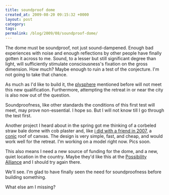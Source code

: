 ```yaml
---
title: soundproof dome
created_at: 2009-08-20 09:15:32 +0000
layout: post
category: 
tags: 
permalink: /blog/2009/08/soundproof-dome/
---
```


The dome must be soundproof, not just sound-dampened. Enough bad experiences with noise and enough reflections by other people have finally gotten it across to me. Sound, to a lesser but still significant degree than light, will sufficiently stimulate consciousness's fixation on the gross dimension. How much? Maybe enough to ruin a test of the conjecture. I'm not going to take that chance.

As much as I'd like to build it, the [plysphere][1] mentioned before will not meet this new qualification. Furthermore, attempting the retreat in or near the city is also now out of the question.

Soundproofness, like other standards the conditions of this first test will meet, may prove non-essential. I hope so. But I will not know till I go through the test first.

Another project I heard about in the spring got me thinking of a corbeled straw bale dome with cob plaster and, like [i did with a friend in 2007][2], a [conic][3] roof of canvas. The design is very simple, fast, and cheap, and would work well for the retreat. I'm working on a model right now. Pics soon.

This also means I need a new source of funding for the dome, and a new, quiet location in the country. Maybe they'd like this at the [Possibility Alliance][4] and I should try again there.

We'll see. I'm glad to have finally seen the need for soundproofness before building something.

What else am I missing?

   [1]: /blog/2009/07/spheres-for-darkness-retreats/
   [2]: http://andrewdurham.shutterfly.com/172
   [3]: http://conicshelter.com
   [4]: http://planetsave.com/blog/2008/10/01/radical-simplicity-living-car-free-petroleum-free-and-electricity-free-at-the-possibility-alliance/
